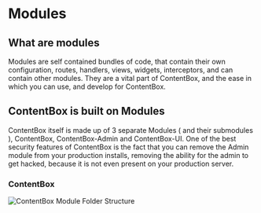 # Modules

## What are modules

Modules are self contained bundles of code, that contain their own configuration, routes, handlers, views, widgets, interceptors, and can contain other modules. They are a vital part of ContentBox, and the ease in which you can use, and develop for ContentBox.

## ContentBox is built on Modules

ContentBox itself is made up of 3 separate Modules ( and their submodules ), ContentBox, ContentBox-Admin and ContentBox-UI. One of the best security features of ContentBox is the fact that you can remove the Admin module from your production installs, removing the ability for the admin to get hacked, because it is not even present on your production server.

### ContentBox

![ContentBox Module Folder Structure](../../../developing/back\_end/modules/contentbox-module.jpg)
